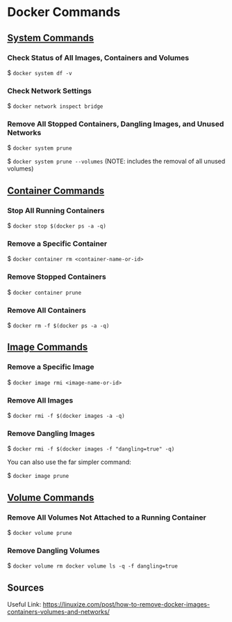 # Docker Commands

## [System Commands](https://docs.docker.com/engine/reference/commandline/system/)

### Check Status of All Images, Containers and Volumes

$ `docker system df -v`

### Check Network Settings

$ `docker network inspect bridge`

### Remove All Stopped Containers, Dangling Images, and Unused Networks

$ `docker system prune`

$ `docker system prune --volumes`    (NOTE: includes the removal of all unused volumes)

## [Container Commands](https://docs.docker.com/engine/reference/commandline/container/)

### Stop All Running Containers

$ `docker stop $(docker ps -a -q)`

### Remove a Specific Container

$ `docker container rm <container-name-or-id>`

### Remove Stopped Containers

$ `docker container prune`

### Remove All Containers

$ `docker rm -f $(docker ps -a -q)`

## [Image Commands](https://docs.docker.com/engine/reference/commandline/image/)

### Remove a Specific Image

$ `docker image rmi <image-name-or-id>`

### Remove All Images

$ `docker rmi -f $(docker images -a -q)`

### Remove Dangling Images

$ `docker rmi -f $(docker images -f "dangling=true" -q)`

You can also use the far simpler command:

$ `docker image prune`

## [Volume Commands](https://docs.docker.com/engine/reference/commandline/volume_prune/)

### Remove All Volumes Not Attached to a Running Container

$ `docker volume prune`

### Remove Dangling Volumes

$ `docker volume rm docker volume ls -q -f dangling=true`

## Sources

Useful Link: <https://linuxize.com/post/how-to-remove-docker-images-containers-volumes-and-networks/>
